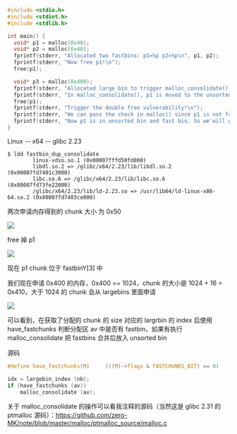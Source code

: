 ```c
#include <stdio.h>
#include <stdint.h>
#include <stdlib.h>

int main() {
  void* p1 = malloc(0x40);
  void* p2 = malloc(0x40);
  fprintf(stderr, "Allocated two fastbins: p1=%p p2=%p\n", p1, p2);
  fprintf(stderr, "Now free p1!\n");
  free(p1);

  void* p3 = malloc(0x400);
  fprintf(stderr, "Allocated large bin to trigger malloc_consolidate(): p3=%p\n", p3);
  fprintf(stderr, "In malloc_consolidate(), p1 is moved to the unsorted bin.\n");
  free(p1);
  fprintf(stderr, "Trigger the double free vulnerability!\n");
  fprintf(stderr, "We can pass the check in malloc() since p1 is not fast top.\n");
  fprintf(stderr, "Now p1 is in unsorted bin and fast bin. So we'will get it twice: %p %p\n", malloc(0x40), malloc(0x40));
}
```

Linux -- x64 -- glibc 2.23

```
$ ldd fastbin_dup_consolidate 
        linux-vdso.so.1 (0x00007fffd50fd000)
        libdl.so.2 => /glibc/x64/2.23/lib/libdl.so.2 (0x00007fd7401c3000)
        libc.so.6 => /glibc/x64/2.23/lib/libc.so.6 (0x00007fd73fe22000)
        /glibc/x64/2.23/lib/ld-2.23.so => /usr/lib64/ld-linux-x86-64.so.2 (0x00007fd7403ce000)
```

两次申请内存得到的 chunk 大小 为 0x50

![](https://gitee.com/scriptkiddies/images/raw/master/20201111144553.png)

free 掉 p1

![](https://gitee.com/scriptkiddies/images/raw/master/20201111144737.png)

现在 p1 chunk 位于 fastbinY[3] 中

我们现在申请 0x400 的内存，0x400 == 1024，chunk 的大小是 1024 + 16 = 0x410，大于 1024 的 chunk 会从 largebins 里面申请

![](https://gitee.com/scriptkiddies/images/raw/master/20201111145608.png)

可以看到，在获取了分配的 chunk 的 size 对应的 largrbin 的 index 后使用 have_fastchunks 判断分配区 av 中是否有 fastbin，如果有执行 malloc_consolidate 把 fastbins 合并后放入 unsorted bin 

源码

```c
#define have_fastchunks(M)     (((M)->flags & FASTCHUNKS_BIT) == 0)

idx = largebin_index (nb);
if (have_fastchunks (av))
	malloc_consolidate (av);
```

关于 malloc_consolidate 的操作可以看我注释的源码（当然这是 glibc 2.31 的 ptmalloc 源码）：https://github.com/zero-MK/note/blob/master/malloc/ptmalloc_source/malloc.c

